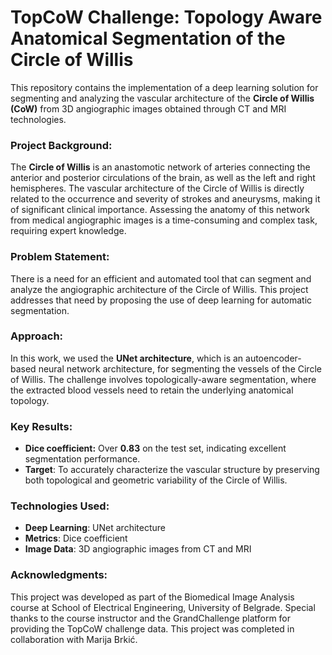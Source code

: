 # TopCoW Challenge: Topology Aware Anatomical Segmentation of the Circle of Willis

This repository contains the implementation of a deep learning solution for segmenting and analyzing the vascular architecture of the **Circle of Willis (CoW)** from 3D angiographic images obtained through CT and MRI technologies.

### Project Background:
The **Circle of Willis** is an anastomotic network of arteries connecting the anterior and posterior circulations of the brain, as well as the left and right hemispheres. The vascular architecture of the Circle of Willis is directly related to the occurrence and severity of strokes and aneurysms, making it of significant clinical importance. Assessing the anatomy of this network from medical angiographic images is a time-consuming and complex task, requiring expert knowledge.

### Problem Statement:
There is a need for an efficient and automated tool that can segment and analyze the angiographic architecture of the Circle of Willis. This project addresses that need by proposing the use of deep learning for automatic segmentation.

### Approach:
In this work, we used the **UNet architecture**, which is an autoencoder-based neural network architecture, for segmenting the vessels of the Circle of Willis. The challenge involves topologically-aware segmentation, where the extracted blood vessels need to retain the underlying anatomical topology.

### Key Results:
- **Dice coefficient:** Over **0.83** on the test set, indicating excellent segmentation performance.
- **Target**: To accurately characterize the vascular structure by preserving both topological and geometric variability of the Circle of Willis.

### Technologies Used:
- **Deep Learning**: UNet architecture
- **Metrics**: Dice coefficient
- **Image Data**: 3D angiographic images from CT and MRI

### Acknowledgments:
This project was developed as part of the Biomedical Image Analysis course at School of Electrical Engineering, University of Belgrade. Special thanks to the course instructor and the GrandChallenge platform for providing the TopCoW challenge data.
This project was completed in collaboration with Marija Brkić.
